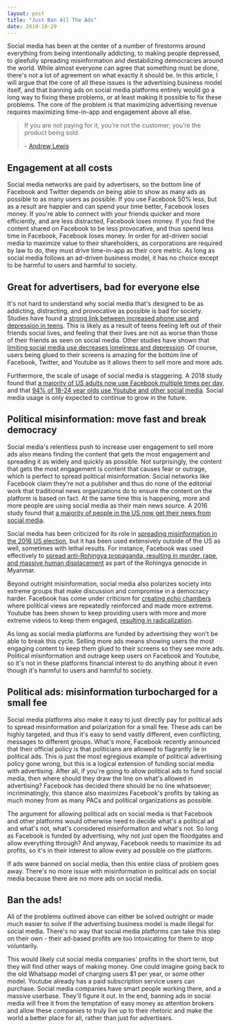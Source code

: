 ```yaml
---
layout: post
title: "Just Ban All The Ads"
date: 2019-10-29
---
```


Social media has been at the center of a number of firestorms around everything from being intentionally addicting, to making people depressed, to gleefully spreading misinformation and destabilizing democracies around the world. While almost everyone can agree that something must be done, there's not a lot of agreement on what exactly it should be. In this article, I will argue that the core of all these issues is the advertising business model itself, and that banning ads on social media platforms entirely would go a long way to fixing these problems, or at least making it possible to fix these problems. The core of the problem is that maximizing advertising revenue requires maximizing time-in-app and engagement above all else.

> If you are not paying for it, you’re not the customer; you’re the product being sold.
> 
> \- [Andrew Lewis](https://www.metafilter.com/95152/Userdriven-discontent#3256046)

## Engagement at all costs

Social media networks are paid by advertisers, so the bottom line of Facebook and Twitter depends on being able to show as many ads as possible to as many users as possible. If you use Facebook 50% less, but as a result are happier and can spend your time better, Facebook loses money. If you're able to connect with your friends quicker and more efficiently, and are less distracted, Facebook loses money. If you find the content shared on Facebook to be less provocative, and thus spend less time in Facebook, Facebook loses money. In order for ad-driven social media to maximize value to their shareholders, as corporations are required by law to do, they must drive time-in-app as their core metric. As long as social media follows an ad-driven business model, it has no choice except to be harmful to users and harmful to society.

## Great for advertisers, bad for everyone else

It's not hard to understand why social media that's designed to be as addicting, distracting, and provocative as possible is bad for society. Studies have found a [strong link between increased phone use and depression in teens](https://psycnet.apa.org/doiLanding?doi=10.1037%2Femo0000403). This is likely as a result of teens feeling left out of their friends social lives, and feeling that their lives are not as worse than those of their friends as seen on social media. Other studies have shown that [limiting social media use decreases loneliness and depression](https://guilfordjournals.com/doi/10.1521/jscp.2018.37.10.751). Of course, users being glued to their screens is amazing for the bottom line of Facebook, Twitter, and Youtube as it allows them to sell more and more ads.

Furthermore, the scale of usage of social media is staggering. A 2018 study found that [a majority of US adults now use Facebook multiple times per day](https://www.pewinternet.org/2018/03/01/social-media-use-in-2018/), and that [94% of 18-24 year olds use Youtube and other social media](https://www.pewinternet.org/2018/03/01/social-media-use-in-2018/). Social media usage is only expected to continue to grow in the future.

## Political misinformation: move fast and break democracy

Social media's relentless push to increase user engagement to sell more ads also means finding the content that gets the most engagement and spreading it as widely and quickly as possible. Not surprisingly, the content that gets the most engagement is content that causes fear or outrage, which is perfect to spread political misinformation. Social networks like Facebook claim they're not a publisher and thus do none of the editorial work that traditional news organizations do to ensure the content on the platform is based on fact. At the same time this is happening, more and more people are using social media as their main news source. A 2016 study found that [a majority of people in the US now get their news from social media](https://www.journalism.org/2016/05/26/news-use-across-social-media-platforms-2016/).

Social media has been criticized for its role in [spreading misinformation in the 2016 US election](https://www.bbc.com/news/technology-46590890), but it has been used extensively outside of the US as well, sometimes with lethal results. For instance, Facebook was used effectively to [spread anti-Rohingya propaganda, resulting in murder, rape, and massive human displacement](https://www.nytimes.com/2018/10/15/technology/myanmar-facebook-genocide.html) as part of the Rohingya genocide in Myanmar.

Beyond outright misinformation, social media also polarizes society into extreme groups that make discussion and compromise in a democracy harder. Facebook has come under criticism for [creating echo chambers](https://qz.com/1648409/facebook-axed-trending-when-it-should-have-just-fixed-it/) where political views are repeatedly reinforced and made more extreme. Youtube has been shown to keep providing users with more and more extreme videos to keep them engaged, [resulting in radicalization](https://www.nytimes.com/interactive/2019/06/08/technology/youtube-radical.html).

As long as social media platforms are funded by advertising they won't be able to break this cycle. Selling more ads means showing users the most engaging content to keep them glued to their screens so they see more ads. Political misinformation and outrage keep users on Facebook and Youtube, so it's not in these platforms financial interest to do anything about it even though it's harmful to users and harmful to society.

## Political ads: misinformation turbocharged for a small fee

Social media platforms also make it easy to just directly pay for political ads to spread misinformation and polarization for a small fee. These ads can be highly targeted, and thus it's easy to send vastly different, even conflicting, messages to different groups. What's more, Facebook recently announced that their official policy is that politicians are allowed to flagrantly lie in political ads. This is just the most egregious example of political advertising policy gone wrong, but this is a logical extension of funding social media with advertising. After all, if you're going to allow political ads to fund social media, then where should they draw the line on what's allowed in advertising? Facebook has decided there should be no line whatsoever; incriminatingly, this stance also maximizes Facebook's profits by taking as much money from as many PACs and political organizations as possible.

The argument for allowing political ads on social media is that Facebook and other platforms would otherwise need to decide what's a political ad and what's not, what's considered misinformation and what's not. So long as Facebook is funded by advertising, why not just open the floodgates and allow everything through? And anyway, Facebook needs to maximize its ad profits, so it's in their interest to allow every ad possible on the platform.

If ads were banned on social media, then this entire class of problem goes away. There's no more issue with misinformation in political ads on social media because there are no more ads on social media.

## Ban the ads!

All of the problems outlined above can either be solved outright or made much easier to solve if the advertising business model is made illegal for social media. There's no way that social media platforms can take this step on their own - their ad-based profits are too intoxicating for them to stop voluntarily.

This would likely cut social media companies' profits in the short term, but they will find other ways of making money. One could imagine going back to the old Whatsapp model of charging users $1 per year, or some other model. Youtube already has a paid subscription service users can purchase. Social media companies have smart people working there, and a massive userbase. They'll figure it out. In the end, banning ads in social media will free it from the temptation of easy money as attention brokers and allow these companies to truly live up to their rhetoric and make the world a better place for all, rather than just for advertisers.
